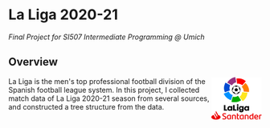 # La Liga 2020-21
*Final Project for SI507 Intermediate Programming @ Umich*
## Overview 
<img src="image/LaLiga_Santander.png" width="100" align="right">
La Liga is the men's top professional football division of the Spanish football league system.  
In this project, I collected match data of La Liga 2020-21 season from several sources, and constructed a tree structure from the data.  
